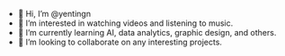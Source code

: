 - 👋 Hi, I’m @yentingn
- 👀 I’m interested in watching videos and listening to music.
- 🌱 I’m currently learning AI, data analytics, graphic design, and others.
- 💞️ I’m looking to collaborate on any interesting projects.

<!---
yentingn/yentingn is a ✨ special ✨ repository because its `README.md` (this file) appears on your GitHub profile.
You can click the Preview link to take a look at your changes.
--->
